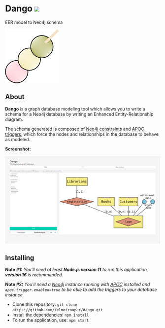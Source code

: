 # Dango <img src="https://github.com/telmotrooper/dango/actions/workflows/main.yml/badge.svg" />

EER model to Neo4j schema

<img src="src/client/assets/dango.png" width="175" height="175" />

## About

**Dango** is a graph database modeling tool which allows you to write a schema for a Neo4j database by writing an Enhanced Entity-Relationship diagram.

The schema generated is composed of [Neo4j constraints](https://neo4j.com/docs/cypher-manual/current/administration/constraints/) and [APOC triggers](https://neo4j.com/docs/labs/apoc/current/background-operations/triggers/), which force the nodes and relationships in the database to behave as modeled.

**Screenshot:**

<img src="screenshot.png" />

## Installing

__Note #1:__ *You'll need at least __Node.js version 11__ to run this application, **version 16** is recommended.*

__Note #2:__ *You'll need a [Neo4j](https://neo4j.com/) instance running with [APOC](https://neo4j.com/labs/apoc/) installed and `apoc.trigger.enabled=true` to be able to add the triggers to your database instance.*

* Clone this repository: `git clone https://github.com/telmotrooper/dango.git`
* Install the dependencies: `npm install`
* To run the application, use: `npm start`
